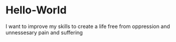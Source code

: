 # Hello-World
I want to improve my skills to create a life free from oppression and unnessesary pain and suffering 

